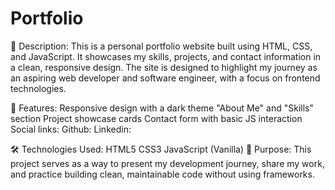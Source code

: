 # Portfolio
📄 Description:
This is a personal portfolio website built using HTML, CSS, and JavaScript. It showcases my skills, projects, and contact information in a clean, responsive design. The site is designed to highlight my journey as an aspiring web developer and software engineer, with a focus on frontend technologies.

🚀 Features:
Responsive design with a dark theme
"About Me" and "Skills" section
Project showcase cards
Contact form with basic JS interaction
Social links:
Github:
Linkedin:



🛠️ Technologies Used:
HTML5
CSS3
JavaScript (Vanilla)
🎯 Purpose:
This project serves as a way to present my development journey, share my work, and practice building clean, maintainable code without using frameworks.


